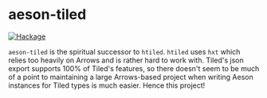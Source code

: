 # aeson-tiled

[![Hackage](https://img.shields.io/hackage/v/aeson-tiled.svg)](https://hackage.haskell.org/package/aeson-tiled)

`aeson-tiled` is the spiritual successor to `htiled`. `htiled` uses `hxt` which relies
too heavily on Arrows and is rather hard to work with. Tiled's json export
supports 100% of Tiled's features, so there doesn't seem to be much of a
point to maintaining a large Arrows-based project when writing Aeson instances
for Tiled types is much easier. Hence this project!
